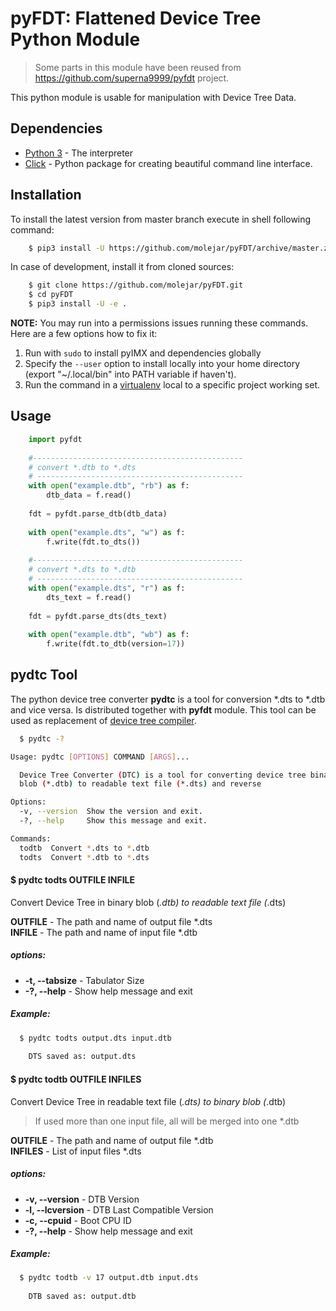 # pyFDT: Flattened Device Tree Python Module 

> Some parts in this module have been reused from https://github.com/superna9999/pyfdt project.

This python module is usable for manipulation with Device Tree Data.

Dependencies
------------

- [Python 3](https://www.python.org) - The interpreter
- [Click](http://click.pocoo.org/6) - Python package for creating beautiful command line interface.

Installation
------------

To install the latest version from master branch execute in shell following command:

``` bash
    $ pip3 install -U https://github.com/molejar/pyFDT/archive/master.zip
```

In case of development, install it from cloned sources:

``` bash
    $ git clone https://github.com/molejar/pyFDT.git
    $ cd pyFDT
    $ pip3 install -U -e .
```

**NOTE:** You may run into a permissions issues running these commands. Here are a few options how to fix it:

1. Run with `sudo` to install pyIMX and dependencies globally
2. Specify the `--user` option to install locally into your home directory (export "~/.local/bin" into PATH variable if haven't).
3. Run the command in a [virtualenv](https://virtualenv.pypa.io/en/latest/) local to a specific project working set.


Usage
-----

```python
    import pyfdt
    
    #-----------------------------------------------
    # convert *.dtb to *.dts
    # ----------------------------------------------
    with open("example.dtb", "rb") as f:
        dtb_data = f.read()
        
    fdt = pyfdt.parse_dtb(dtb_data)
    
    with open("example.dts", "w") as f:
        f.write(fdt.to_dts())
        
    #-----------------------------------------------
    # convert *.dts to *.dtb
    # ----------------------------------------------
    with open("example.dts", "r") as f:
        dts_text = f.read()
        
    fdt = pyfdt.parse_dts(dts_text)
    
    with open("example.dtb", "wb") as f:
        f.write(fdt.to_dtb(version=17))
```

pydtc Tool
----------

The python device tree converter **pydtc** is a tool for conversion *.dts to *.dtb and vice versa. Is distributed
together with **pyfdt** module. This tool can be used as replacement of [device tree compiler](https://git.kernel.org/pub/scm/utils/dtc/dtc.git).  

```bash
  $ pydtc -?

Usage: pydtc [OPTIONS] COMMAND [ARGS]...

  Device Tree Converter (DTC) is a tool for converting device tree binary
  blob (*.dtb) to readable text file (*.dts) and reverse

Options:
  -v, --version  Show the version and exit.
  -?, --help     Show this message and exit.

Commands:
  todtb  Convert *.dts to *.dtb
  todts  Convert *.dtb to *.dts
```


#### $ pydtc todts OUTFILE INFILE

Convert Device Tree in binary blob (*.dtb) to readable text file (*.dts)

**OUTFILE** - The path and name of output file *.dts <br>
**INFILE** - The path and name of input file *.dtb <br>

##### options:
* **-t, --tabsize** - Tabulator Size
* **-?, --help** - Show help message and exit

##### Example:

``` bash
  $ pydtc todts output.dts input.dtb
    
    DTS saved as: output.dts
```

#### $ pydtc todtb OUTFILE INFILES

Convert Device Tree in readable text file (*.dts) to binary blob (*.dtb)

> If used more than one input file, all will be merged into one *.dtb

**OUTFILE** - The path and name of output file *.dtb <br>
**INFILES** - List of input files *.dts <br>

##### options:
* **-v, --version** - DTB Version
* **-l, --lcversion** - DTB Last Compatible Version
* **-c, --cpuid** - Boot CPU ID
* **-?, --help** - Show help message and exit

##### Example:

``` bash
  $ pydtc todtb -v 17 output.dtb input.dts
  
    DTB saved as: output.dtb
```